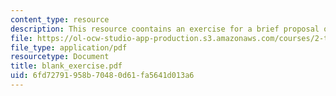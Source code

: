 ```yaml
---
content_type: resource
description: This resource coontains an exercise for a brief proposal of the thesis.
file: https://ol-ocw-studio-app-production.s3.amazonaws.com/courses/2-tha-undergraduate-thesis-for-course-2-a-january-iap-2007/6fd72791958b70480d61fa5641d013a6_blank_exercise.pdf
file_type: application/pdf
resourcetype: Document
title: blank_exercise.pdf
uid: 6fd72791-958b-7048-0d61-fa5641d013a6
---
```

